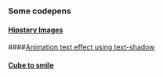 ### Some codepens

#### [Hipstery Images](http://codepen.io/AvraamMavridis/pen/LGvbZY)
####[Animation text effect using text-shadow](http://codepen.io/AvraamMavridis/pen/aOgMBm) 
#### [Cube to smile](http://codepen.io/AvraamMavridis/pen/qdeEoJ)
